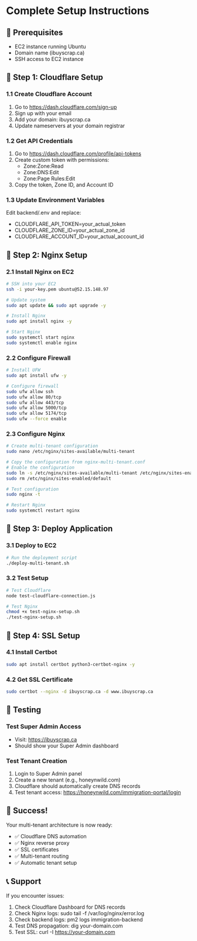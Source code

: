 # Complete Setup Instructions

## 🎯 Prerequisites
- EC2 instance running Ubuntu
- Domain name (ibuyscrap.ca)
- SSH access to EC2 instance

## 🔧 Step 1: Cloudflare Setup

### 1.1 Create Cloudflare Account
1. Go to https://dash.cloudflare.com/sign-up
2. Sign up with your email
3. Add your domain: ibuyscrap.ca
4. Update nameservers at your domain registrar

### 1.2 Get API Credentials
1. Go to https://dash.cloudflare.com/profile/api-tokens
2. Create custom token with permissions:
   - Zone:Zone:Read
   - Zone:DNS:Edit
   - Zone:Page Rules:Edit
3. Copy the token, Zone ID, and Account ID

### 1.3 Update Environment Variables
Edit backend/.env and replace:
- CLOUDFLARE_API_TOKEN=your_actual_token
- CLOUDFLARE_ZONE_ID=your_actual_zone_id
- CLOUDFLARE_ACCOUNT_ID=your_actual_account_id

## 🔧 Step 2: Nginx Setup

### 2.1 Install Nginx on EC2
```bash
# SSH into your EC2
ssh -i your-key.pem ubuntu@52.15.148.97

# Update system
sudo apt update && sudo apt upgrade -y

# Install Nginx
sudo apt install nginx -y

# Start Nginx
sudo systemctl start nginx
sudo systemctl enable nginx
```

### 2.2 Configure Firewall
```bash
# Install UFW
sudo apt install ufw -y

# Configure firewall
sudo ufw allow ssh
sudo ufw allow 80/tcp
sudo ufw allow 443/tcp
sudo ufw allow 5000/tcp
sudo ufw allow 5174/tcp
sudo ufw --force enable
```

### 2.3 Configure Nginx
```bash
# Create multi-tenant configuration
sudo nano /etc/nginx/sites-available/multi-tenant

# Copy the configuration from nginx-multi-tenant.conf
# Enable the configuration
sudo ln -s /etc/nginx/sites-available/multi-tenant /etc/nginx/sites-enabled/
sudo rm /etc/nginx/sites-enabled/default

# Test configuration
sudo nginx -t

# Restart Nginx
sudo systemctl restart nginx
```

## 🔧 Step 3: Deploy Application

### 3.1 Deploy to EC2
```bash
# Run the deployment script
./deploy-multi-tenant.sh
```

### 3.2 Test Setup
```bash
# Test Cloudflare
node test-cloudflare-connection.js

# Test Nginx
chmod +x test-nginx-setup.sh
./test-nginx-setup.sh
```

## 🔧 Step 4: SSL Setup

### 4.1 Install Certbot
```bash
sudo apt install certbot python3-certbot-nginx -y
```

### 4.2 Get SSL Certificate
```bash
sudo certbot --nginx -d ibuyscrap.ca -d www.ibuyscrap.ca
```

## 🎯 Testing

### Test Super Admin Access
- Visit: https://ibuyscrap.ca
- Should show your Super Admin dashboard

### Test Tenant Creation
1. Login to Super Admin panel
2. Create a new tenant (e.g., honeynwild.com)
3. Cloudflare should automatically create DNS records
4. Test tenant access: https://honeynwild.com/immigration-portal/login

## 🎉 Success!

Your multi-tenant architecture is now ready:
- ✅ Cloudflare DNS automation
- ✅ Nginx reverse proxy
- ✅ SSL certificates
- ✅ Multi-tenant routing
- ✅ Automatic tenant setup

## 📞 Support

If you encounter issues:
1. Check Cloudflare Dashboard for DNS records
2. Check Nginx logs: sudo tail -f /var/log/nginx/error.log
3. Check backend logs: pm2 logs immigration-backend
4. Test DNS propagation: dig your-domain.com
5. Test SSL: curl -I https://your-domain.com